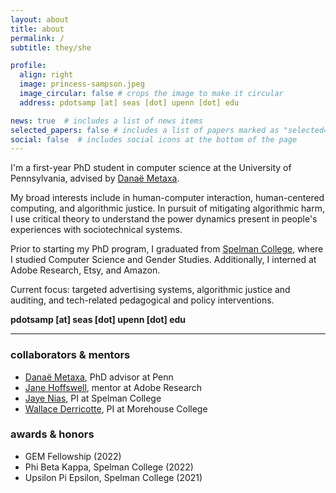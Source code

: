 ```yaml
---
layout: about
title: about
permalink: /
subtitle: they/she

profile:
  align: right
  image: princess-sampson.jpeg
  image_circular: false # crops the image to make it circular
  address: pdotsamp [at] seas [dot] upenn [dot] edu

news: true  # includes a list of news items
selected_papers: false # includes a list of papers marked as "selected={true}"
social: false  # includes social icons at the bottom of the page
---
```


I'm a first-year PhD student in computer science at the University of Pennsylvania, advised by [Danaë Metaxa](https://metaxa.net).

My broad interests include in human-computer interaction, human-centered computing, and algorithmic justice. In pursuit of mitigating algorithmic harm, I use critical theory to understand the power dynamics present in people's experiences with sociotechnical systems.

<!-- I study sociotechnical systems with lenses from Black feminism and queer of color critique, and intervene in algorithmic harm through justice-oriented tools. -->

Prior to starting my PhD program, I graduated from [Spelman College](https://spelman.edu), where I studied Computer Science and Gender Studies. Additionally, I interned at Adobe Research, Etsy, and Amazon.

Current focus: targeted advertising systems, algorithmic justice and auditing, and tech-related pedagogical and policy interventions.

**pdotsamp [at] seas [dot] upenn [dot] edu**

***

### collaborators & mentors

- [Danaë Metaxa](https://metaxa.net), PhD advisor at Penn
- [Jane Hoffswell](https://jhoffswell.github.io), mentor at Adobe Research
- [Jaye Nias](https://www.jayenias.com), PI at Spelman College
- [Wallace Derricotte](https://www.linkedin.com/in/wallacederricotte), PI at Morehouse College

### awards & honors
- GEM Fellowship (2022)
- Phi Beta Kappa, Spelman College (2022)
- Upsilon Pi Epsilon, Spelman College (2021)

<a rel="me" href="https://hci.social/@princess"> </a>